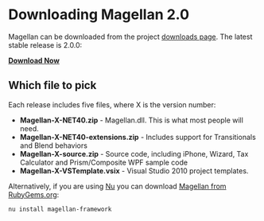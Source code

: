 # Downloading Magellan 2.0 #

Magellan can be downloaded from the project [downloads page](http://code.google.com/p/magellan-framework/downloads/list). The latest stable release is 2.0.0:

**[Download Now](http://code.google.com/p/magellan-framework/downloads/list)**

## Which file to pick ##

Each release includes five files, where X is the version number:

  * **Magellan-X-NET40.zip** - Magellan.dll. This is what most people will need.
  * **Magellan-X-NET40-extensions.zip** - Includes support for Transitionals and Blend behaviors
  * **Magellan-X-source.zip** - Source code, including iPhone, Wizard, Tax Calculator and Prism/Composite WPF sample code
  * **Magellan-X-VSTemplate.vsix** - Visual Studio 2010 project templates.

Alternatively, if you are using [Nu](http://nu.wikispot.org/) you can download [Magellan from RubyGems.org](http://rubygems.org/gems/magellan-framework):

```
nu install magellan-framework 
```